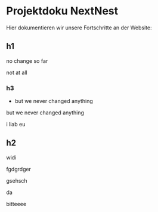 # Projektdoku NextNest

Hier dokumentieren wir unsere Fortschritte an der Website:

## h1

no change so far

not at all


### h3

- but we never changed anything


but we never changed anything

i liab eu


## h2

widi 

fgdgrdger

gsehsch 

da

bitteeee

